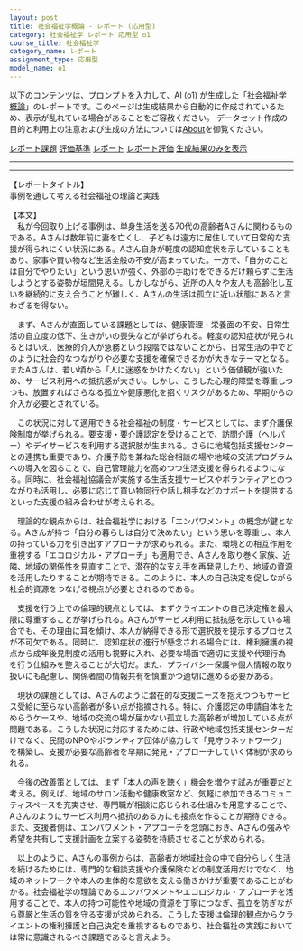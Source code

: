 ```yaml
---
layout: post
title: 社会福祉学概論 - レポート (応用型)
category: 社会福祉学 レポート 応用型 o1
course_title: 社会福祉学
category_name: レポート
assignment_type: 応用型
model_name: o1
---
```


以下のコンテンツは、[プロンプト](https://github.com/takedatoshiyuki/synthetic_assignments/tree/main/generated/社会福祉学/o1/prompt_レポート-応用型.md)を入力して、AI (o1) が生成した「[社会福祉学概論](/contents/社会福祉学/)」のレポートです。このページは生成結果から自動的に作成されているため、表示が乱れている場合があることをご容赦ください。
データセット作成の目的と利用上の注意および生成の方法については[About](/About)を御覧ください。

[レポート課題](../レポート課題-応用型)
[評価基準](../評価基準-応用型)
[レポート](../レポート-応用型)
[レポート評価](../レポート評価-応用型)
[生成結果のみを表示](https://github.com/takedatoshiyuki/synthetic_assignments/tree/main/generated/社会福祉学/o1/レポート-応用型.md)
  

***
***
  
【レポートタイトル】  
事例を通して考える社会福祉の理論と実践

【本文】  
　私が今回取り上げる事例は、単身生活を送る70代の高齢者Aさんに関わるものである。Aさんは数年前に妻を亡くし、子どもは遠方に居住していて日常的な支援が得られにくい状況にある。Aさん自身が軽度の認知症状を示していることもあり、家事や買い物など生活全般の不安が高まっていた。一方で、「自分のことは自分でやりたい」という思いが強く、外部の手助けをできるだけ頼らずに生活しようとする姿勢が垣間見える。しかしながら、近所の人々や友人も高齢化し互いを継続的に支え合うことが難しく、Aさんの生活は孤立に近い状態にあると言わざるを得ない。

　まず、Aさんが直面している課題としては、健康管理・栄養面の不安、日常生活の自立度の低下、生きがいの喪失などが挙げられる。軽度の認知症状が見られるとはいえ、医療的介入が急務という段階ではないことから、日常生活の中でどのように社会的なつながりや必要な支援を確保できるかが大きなテーマとなる。またAさんは、若い頃から「人に迷惑をかけたくない」という価値観が強いため、サービス利用への抵抗感が大きい。しかし、こうした心理的障壁を尊重しつつも、放置すればさらなる孤立や健康悪化を招くリスクがあるため、早期からの介入が必要とされている。

　この状況に対して適用できる社会福祉の制度・サービスとしては、まず介護保険制度が挙げられる。要支援・要介護認定を受けることで、訪問介護（ヘルパー）やデイサービスを利用する選択肢が生まれる。さらに地域包括支援センターとの連携も重要であり、介護予防を兼ねた総合相談の場や地域の交流プログラムへの導入を図ることで、自己管理能力を高めつつ生活支援を得られるようになる。同時に、社会福祉協議会が実施する生活支援サービスやボランティアとのつながりも活用し、必要に応じて買い物同行や話し相手などのサポートを提供するといった支援の組み合わせが考えられる。

　理論的な観点からは、社会福祉学における「エンパワメント」の概念が鍵となる。Aさんが持つ「自分の暮らしは自分で決めたい」という思いを尊重し、本人の持っている力を引き出すアプローチが求められる。また、環境との相互作用を重視する「エコロジカル・アプローチ」も適用でき、Aさんを取り巻く家族、近隣、地域の関係性を見直すことで、潜在的な支え手を再発見したり、地域の資源を活用したりすることが期待できる。このように、本人の自己決定を促しながら社会的資源をつなげる視点が必要とされるのである。

　支援を行う上での倫理的観点としては、まずクライエントの自己決定権を最大限に尊重することが挙げられる。Aさんがサービス利用に抵抗感を示している場合でも、その理由に耳を傾け、本人が納得できる形で選択肢を提示するプロセスが不可欠である。同時に、認知症状の進行が懸念される場合には、権利擁護の視点から成年後見制度の活用も視野に入れ、必要な場面で適切に支援や代理行為を行う仕組みを整えることが大切だ。また、プライバシー保護や個人情報の取り扱いにも配慮し、関係者間の情報共有を慎重かつ適切に進める必要がある。

　現状の課題としては、Aさんのように潜在的な支援ニーズを抱えつつもサービス受給に至らない高齢者が多い点が指摘される。特に、介護認定の申請自体をためらうケースや、地域の交流の場が届かない孤立した高齢者が増加している点が問題である。こうした状況に対応するためには、行政や地域包括支援センターだけでなく、民間のNPOやボランティア団体が協力して「見守りネットワーク」を構築し、支援が必要な高齢者を早期に発見・アプローチしていく体制が求められる。

　今後の改善策としては、まず「本人の声を聴く」機会を増やす試みが重要だと考える。例えば、地域のサロン活動や健康教室など、気軽に参加できるコミュニティスペースを充実させ、専門職が相談に応じられる仕組みを用意することで、Aさんのようにサービス利用へ抵抗のある方にも接点を作ることが期待できる。また、支援者側は、エンパワメント・アプローチを念頭におき、Aさんの強みや希望を共有して支援計画を立案する姿勢を持続させることが求められる。

　以上のように、Aさんの事例からは、高齢者が地域社会の中で自分らしく生活を続けるためには、専門的な相談支援や介護保険などの制度活用だけでなく、地域のネットワークや本人の主体的な意欲を支える働きかけが重要であることがわかる。社会福祉学の理論であるエンパワメントやエコロジカル・アプローチを活用することで、本人の持つ可能性や地域の資源を丁寧につなぎ、孤立を防ぎながら尊厳と生活の質を守る支援が求められる。こうした支援は倫理的観点からクライエントの権利擁護と自己決定を重視するものであり、社会福祉の実践においては常に意識されるべき課題であると言えよう。
